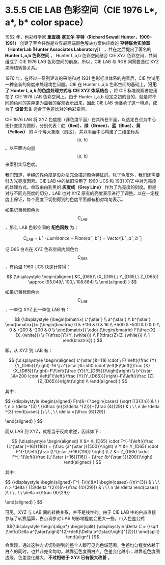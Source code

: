 
# 3.5.5 CIE LAB 色彩空间（CIE 1976 L*, a*, b* color space）

1952 年，色彩科学家 **里查德·塞瓦尔·亨特（Richard Sewall Hunter，1909–1991）** 创建了至今任然是业界最高端颜色解决方案供应商的 **亨特联合实验室（HunterLab [Hunter Associates Laboratory]）** ，并在之后提出了著名的 **Hunter L,a,b 色彩空间** 。 Hunter L,a,b 色彩空间结合 CIE XYZ 色彩空间，共同组成了 CIE 1976 LAB 色彩空间的前身。所以，CIE LAB 与 RGB 间需要通过 XYZ 来缔结转换关系。

1976 年，在经过一系列建议的采纳和对 1931 色彩标准体系的完善后，CIE 尝试用一种全新的角度来处理均色问题。CIE 在 Hunter L,a,b 色彩空间的基础上，**沿用了 Hunter L,a,b 的色度处理方式与 CIE XYZ 体系结合** ，将 CIE 标准观察者应用在了 CIE 1976 LAB 色彩空间上。由于 Hunter L,a,b 设定之初的目的，就是将不同颜色间的差异更为显著的客观表示出来，因此 CIE LAB 也继承了这一特点，成为了 **设备无关** 适合于色差比对的色彩空间。

CIE 1976 LAB 将 XYZ 色度图（非色度平面）在其所在平面，以选定白点为中心拓扑变换为圆形，分别代表：**红（Red）、绿（Green）、蓝（Blue）、黄（Yellow）** 的 4 个等大象限（扇区），并以平面中心构建了二维坐标系 $$(a,\ b)$$ 。以平面内向量 $$(a,\ b)$$ 来索引实际色度。

我们知道，单纯的靠色度是没办法完全描述颜色特征的。除了色度外，我们还需要引入光亮度因素。CIE LAB 中的依旧沿用了 1960 UCS 和 1931 XYZ 中对光亮度的处理方式，单取由白到黑的 **灰度线（Grey Line）** 作为了光亮度的刻度。但是对与不同光亮度的切分，LAB 也对 XYZ 原有的亮度表示进行了调整。以在一定程度上保证，每个亮度下切割得到的色度平面都有相对均匀表示。

如果记目标颜色为 $$C_{LAB}$$ ，那么 LAB 色彩空间的 **配色函数** 为：

$$
C_{LAB} =  L^{\star } \cdot Luminance + Plane(a^{\star },\ b^{\star }) = Vector[L^{\star }, a^{\star }, b^{\star }]
$$

记 D65 白点在 XYZ 色彩空间内颜色为 $$C_{D65}$$ ，有色温 1960 UCS 快速计算得：

$$
{\displaystyle 
 \begin{aligned}
   &C_{D65}\ (X_{D65},\ Y_{D65},\ Z_{D65}) \approx (95.049,\ 100,\ 108.884)  \\
 \end{aligned}
}
$$

如果记目标颜色为 $$C_{LAB}$$ ，一单位 XYZ 到一单位 LAB 有：

$$
{\displaystyle 
{\begin{bmatrix} L^{\star } \\ a^{\star } \\ b^{\star } \end{bmatrix}}= 
{\begin{bmatrix} 
  0  &  +116  &    0   & 16  \\
+500 &  -500  &    0   &  0  \\
  0  &  +200  &  -200  &  0  \\
\end{bmatrix}} \cdot {\begin{bmatrix} F(\tfrac{X}{X_{white}}) \\ F(\tfrac{Y}{Y_{white}}) \\ F(\tfrac{Z}{Z_{white}}) \\ 1 \end{bmatrix}}
}
$$

即，从 XYZ 到 LAB 有：

$$
{\displaystyle 
 \begin{aligned}
   L^{\star }&=116 \cdot \ F\!\left({\frac {Y}{Y_{D65}}}\right)-16 \\
   a^{\star }&=500 \cdot \left(F\!\left({\frac {X}{X_{D65}}}\right)-F\!\left({\frac {Y}{Y_{D65}}}\right)\right) \\
   b^{\star }&=200 \cdot \left(F\!\left({\frac {Y}{Y_{D65}}}\right)-F\!\left({\frac {Z}{Z_{D65}}}\right)\right) \\
 \end{aligned}
}
$$

其中：

$$
{\displaystyle 
 \begin{aligned}
   F(n)&={
     \begin{cases}
       {\sqrt [{3}]{n}}                            & \ \ \ n > \delta ^{3} \\
       {\dfrac {n}{3\delta ^{2}}}+{\frac {4}{29}}  & \ \ \ n \le \delta ^{3} 
     \end{cases}
   }\ \ \ , \ \ \delta ={\tfrac {6}{29}}

 \end{aligned}
}
$$

而从 LAB 到 XYZ，就相当于反向求逆，因此如下：

$$
{\displaystyle 
 \begin{aligned}
   X &= X_{D65} \cdot F^{-1}\left({\frac {L^{\star }+16}{116}} + {\frac {a^{\star }}{500}}\right) \\
   Y &= Y_{D65} \cdot F^{-1}\left({\frac {L^{\star }+16}{116}}                            \right) \\
   Z &= Z_{D65} \cdot F^{-1}\left({\frac {L^{\star }+16}{116}} - {\frac {b^{\star }}{200}}\right)
 \end{aligned}
}
$$

其中：

$$
{\displaystyle 
 \begin{aligned}
   F^{-1}(n)&={
     \begin{cases}
       {{n}^{3}}                            & \ \ \ n > \delta \\
       {{3\delta ^{2}}}(n-{\frac {4}{29})}  & \ \ \ n \le \delta 
     \end{cases}
   }\ \ \ , \ \ \delta ={\tfrac {6}{29}}

 \end{aligned}
}
$$

可见，XYZ 与 LAB 间的转换关系，并不是线性的。由于 CIE LAB 中的白点直接参与了转换运算，白点调参对 LAB 的影响程度会更大一些。带入色差公式 $${\displaystyle 
 \begin{align*}
 \begin{split} 
   {\displaystyle \Delta C = {\sqrt {\left(\Delta a^{\star}\right)^{2}+\left(\Delta b^{\star}\right)^{2}}}}
 \end{split}
 \end{align*}
}$$ 会发现，通过这种方式切割得到的整个人眼可见光色域范围，色差均匀程度依赖于白点的同时，也并非完全均匀。越靠近色度图白点，色差变化越小；越靠近色度图边缘，色差变化越大，**不过相较于 XYZ 已有很大改善** 。


[ref]: References_3.md